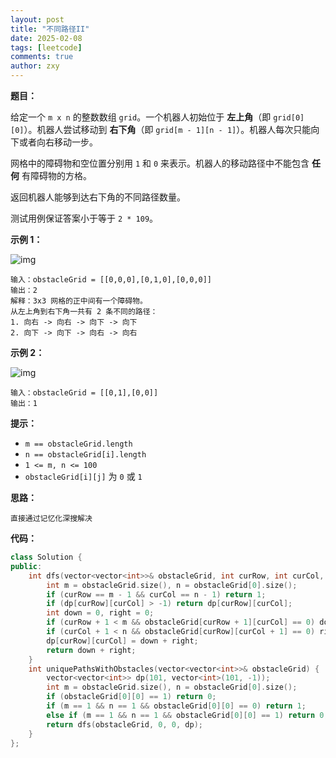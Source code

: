 ```yaml
---
layout: post
title: "不同路径II"
date: 2025-02-08
tags: [leetcode]
comments: true
author: zxy
---
```


**题目：**

给定一个 `m x n` 的整数数组 `grid`。一个机器人初始位于 **左上角**（即 `grid[0][0]`）。机器人尝试移动到 **右下角**（即 `grid[m - 1][n - 1]`）。机器人每次只能向下或者向右移动一步。

网格中的障碍物和空位置分别用 `1` 和 `0` 来表示。机器人的移动路径中不能包含 **任何** 有障碍物的方格。

返回机器人能够到达右下角的不同路径数量。

测试用例保证答案小于等于 `2 * 109`。

**示例 1：**

![img](https://assets.leetcode.com/uploads/2020/11/04/robot1.jpg)

```
输入：obstacleGrid = [[0,0,0],[0,1,0],[0,0,0]]
输出：2
解释：3x3 网格的正中间有一个障碍物。
从左上角到右下角一共有 2 条不同的路径：
1. 向右 -> 向右 -> 向下 -> 向下
2. 向下 -> 向下 -> 向右 -> 向右
```

**示例 2：**

![img](https://assets.leetcode.com/uploads/2020/11/04/robot2.jpg)

```
输入：obstacleGrid = [[0,1],[0,0]]
输出：1
```

**提示：**

- `m == obstacleGrid.length`
- `n == obstacleGrid[i].length`
- `1 <= m, n <= 100`
- `obstacleGrid[i][j]` 为 `0` 或 `1`

**思路：**

```
直接通过记忆化深搜解决
```

**代码：**

```cpp
class Solution {
public:
    int dfs(vector<vector<int>>& obstacleGrid, int curRow, int curCol, vector<vector<int>>& dp) {
        int m = obstacleGrid.size(), n = obstacleGrid[0].size();
        if (curRow == m - 1 && curCol == n - 1) return 1;
        if (dp[curRow][curCol] > -1) return dp[curRow][curCol];
        int down = 0, right = 0;
        if (curRow + 1 < m && obstacleGrid[curRow + 1][curCol] == 0) down = dfs(obstacleGrid, curRow + 1, curCol, dp);
        if (curCol + 1 < n && obstacleGrid[curRow][curCol + 1] == 0) right = dfs(obstacleGrid, curRow, curCol + 1, dp);
        dp[curRow][curCol] = down + right;
        return down + right;
    }
    int uniquePathsWithObstacles(vector<vector<int>>& obstacleGrid) {
        vector<vector<int>> dp(101, vector<int>(101, -1));
        int m = obstacleGrid.size(), n = obstacleGrid[0].size();
        if (obstacleGrid[0][0] == 1) return 0;
        if (m == 1 && n == 1 && obstacleGrid[0][0] == 0) return 1;
        else if (m == 1 && n == 1 && obstacleGrid[0][0] == 1) return 0;
        return dfs(obstacleGrid, 0, 0, dp);
    }
};
```
